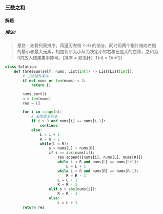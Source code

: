 ### [三数之和](https://leetcode-cn.com/problems/3sum/)

#### 解题

##### 解法1

> 思路：先将列表排序，再遍历左侧 <=0 的部分，同时用两个指针指向右侧的最小和最大元素，相加判断大小从而决定小的右移还是大的左移，之和为0的放入结果集中即可。(排序 + 双指针）T(n) = O(n^2)

```python
class Solution:
    def threeSum(self, nums: List[int]) -> List[List[int]]:
        # 过滤特殊条件
        if not nums or len(nums) < 3:
            return []

        nums.sort()
        n = len(nums)
        res = []

        for i in range(n):
            # 去除重复列表
            if i > 0 and nums[i] == nums[i-1]:
                continue
            else:
                L = i + 1
                R = n - 1
                while(L < R):
                    s = nums[L] + nums[R]
                    if s == abs(nums[i]):
                        res.append([nums[i], nums[L], nums[R]])
                        while L < R and nums[L] == nums[L+1]:
                            L = L + 1
                        while L < R and nums[R] == nums[R-1]:
                            R = R - 1
                        L = L + 1
                        R = R - 1
                    elif s > abs(nums[i]):
                        R = R - 1
                    else:
                        L = L + 1
        return res
```